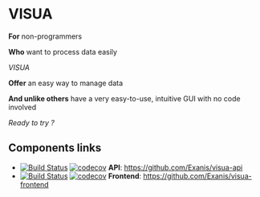 # VISUA

**For** non-programmers

**Who** want to process data easily

*VISUA*

**Offer** an easy way to manage data

**And unlike others** have a very easy-to-use, intuitive GUI with no code involved

*Ready to try ?*

## Components links

- [![Build Status](https://travis-ci.org/Exanis/visua-api.svg?branch=master)](https://travis-ci.org/Exanis/visua-api)
[![codecov](https://codecov.io/gh/Exanis/visua-api/branch/master/graph/badge.svg)](https://codecov.io/gh/Exanis/visua-api) **API**: https://github.com/Exanis/visua-api
- [![Build Status](https://travis-ci.org/Exanis/visua-frontend.svg?branch=master)](https://travis-ci.org/Exanis/visua-frontend) [![codecov](https://codecov.io/gh/Exanis/visua-frontend/branch/master/graph/badge.svg)](https://codecov.io/gh/Exanis/visua-frontend) **Frontend**: https://github.com/Exanis/visua-frontend